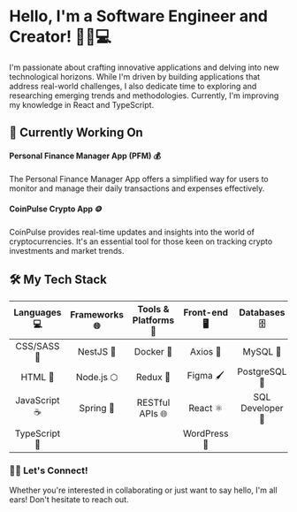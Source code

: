 # Hello, I'm a Software Engineer and Creator! 👋🏽💻

I'm passionate about crafting innovative applications and delving into new technological horizons. While I'm driven by building applications that address real-world challenges, I also dedicate time to exploring and researching emerging trends and methodologies. Currently, I'm improving my knowledge in React and TypeScript.

## 🔧 Currently Working On

#### Personal Finance Manager App (PFM) 💰

The Personal Finance Manager App offers a simplified way for users to monitor and manage their daily transactions and expenses effectively.

#### CoinPulse Crypto App 🪙

CoinPulse provides real-time updates and insights into the world of cryptocurrencies. It's an essential tool for those keen on tracking crypto investments and market trends.

## 🛠️ My Tech Stack 

| <div align="center">Languages<br/>💻</div> | <div align="center">Frameworks<br/>🌐</div> | <div align="center">Tools & Platforms<br/>🧰</div> | <div align="center">Front-end<br/>🖥️</div> | <div align="center">Databases<br/>🗄️</div> | <div align="center">Miscellaneous<br/>🌟</div> |
| :---: | :---: | :---: | :---: | :---: | :---: |
| CSS/SASS 🎨 | NestJS 🦁 | Docker 🐳 | Axios 🚀 | MySQL 🐬 | Bootstrap 🥾 |
| HTML 📄 | Node.js ⬡ | Redux 🔄 | Figma 🖌️ | PostgreSQL 🐘 | GCP ☁️ |
| JavaScript ☕ | Spring 🌱 | RESTful APIs 🌐 | React ⚛️ | SQL Developer 💾 | Postman 📮 |
| TypeScript 🤖 | | | WordPress 📝 | | |

### 🤝🏽 Let's Connect!

Whether you're interested in collaborating or just want to say hello, I'm all ears! Don't hesitate to reach out.
